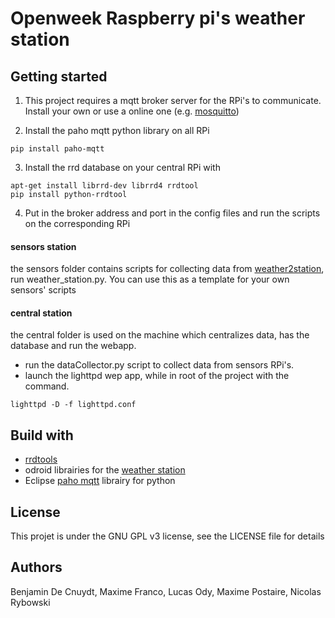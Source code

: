 # Openweek Raspberry pi's weather station

## Getting started

1) This project requires a mqtt broker server for the RPi's to communicate. Install your own or use a online one (e.g. [mosquitto](http://test.mosquitto.org/))

2) Install the paho mqtt python library on all RPi
```
pip install paho-mqtt
```

3) Install the rrd database on your central RPi with
```
apt-get install librrd-dev librrd4 rrdtool
pip install python-rrdtool
```

4) Put in the broker address and port in the config files and run the scripts on the corresponding RPi

#### sensors station
the sensors folder contains scripts for collecting data from [weather2station](https://wiki.odroid.com/accessory/sensor/weather-board/weather-board), run weather_station.py. You can use this as a template for your own sensors' scripts

#### central station
the central folder is used on the machine which centralizes data, has the database and run the webapp.
   * run the dataCollector.py script to collect data from sensors RPi's.
   * launch the lighttpd wep app, while in root of the project with the command.

```
lighttpd -D -f lighttpd.conf
```
## Build with
   * [rrdtools](https://oss.oetiker.ch/rrdtool/)
   * odroid librairies for the [weather station](https://wiki.odroid.com/accessory/sensor/weather-board/weather-board)
   * Eclipse [paho mqtt](https://www.eclipse.org/paho/) librairy for python

## License
This projet is under the GNU GPL v3 license, see the LICENSE file for details
## Authors
Benjamin De Cnuydt, Maxime Franco, Lucas Ody, Maxime Postaire, Nicolas Rybowski

